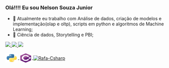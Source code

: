 ### Olá!!!! Eu sou Nelson Souza Junior

- 🔭 Atualmente eu trabalho com Análise de dados, criação de modelos e implementação(olap e oltp), scripts em python e algoritmos de Machine Learning;
- 🌱 Ciência de dados, Storytelling e PBI;
<div>
 <a href="https://github.com/souzajunior1982">
		  <img height="180em" src="https://github-readme-stats.vercel.app/api?username=souzajunior1982&show_icons=true&theme=dracula&include_all_commits=true&count_private=true"/>
		  <img height="180em" src="https://github-readme-stats.vercel.app/api/top-langs/?username=souzajunior1982&layout=compact&langs_count=16&theme=dracula"/>
		  <img height="180em" src="https://github-readme-stats.vercel.app/api/top-langs/?username=souzajunior1982&layout=compact&langs_count=7&theme=dracula"/>
</div>
		<div style="display: inline_block"><br>
		  <img align="center" alt="Rafa-Python" height="30" width="40" src="https://raw.githubusercontent.com/devicons/devicon/master/icons/python/python-original.svg">
		  <img align="center" alt="Rafa-Csharp" height="30" width="40" src="https://raw.githubusercontent.com/devicons/devicon/master/icons/csharp/csharp-original.svg">
      <img align="center" alt="Rafa-Csharp" height="80" width="60" src="https://cdn.jsdelivr.net/gh/devicons/devicon/icons/oracle/oracle-original.svg">         

##	
